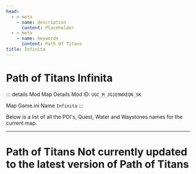 ```yaml
---
head:
  - - meta
    - name: description
      content: Placeholder
  - - meta
    - name: keywords
      content: Path Of Titans
title: Infinita
---
```


# Path of Titans Infinita

::: details Mod Map Details
Mod ID: `UGC_M_JG1E9WXEQN_SK`

Map Game.ini Name `Infinita`
:::

Below is a list of all the POI's, Quest, Water and Waystones names for the current map.

---

# Path of Titans Not currently updated to the latest version of Path of Titans
